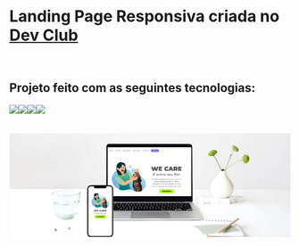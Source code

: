 <h1>Landing Page Responsiva criada no <a href="https://rodolfomori.com.br/devclub/" target="_blank">Dev Club</a></h1>
<br>
<h2>Projeto feito com as seguintes tecnologias:</h2>
    <img align="left" src="https://img.shields.io/badge/html5-%23E34F26.svg?style=for-the-badge&logo=html5&logoColor=white" />
    <img align="left" src="https://img.shields.io/badge/css3-%231572B6.svg?style=for-the-badge&logo=css3&logoColor=white" />
    <img align="left" src="https://img.shields.io/badge/figma-%23F24E1E.svg?style=for-the-badge&logo=figma&logoColor=white" />
    <img align="left" src="https://img.shields.io/badge/Canva-%2300C4CC.svg?style=for-the-badge&logo=Canva&logoColor=white" />
<br>
<br>
<br>
<img src="https://github.com/JexSparrow/We-Care-2.0/blob/main/img/Minimalist%20Laptop%20Mockup%20Beauty%20Facebook%20Cover.png?raw=true" />
